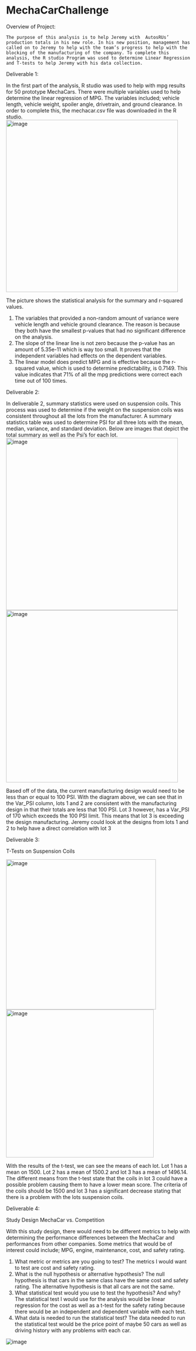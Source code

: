 # MechaCarChallenge

Overview of Project:

	The purpose of this analysis is to help Jeremy with  AutosRUs’ production totals in his new role. In his new position, management has called on to Jeremy to help with the team’s progress to help with the blocking of the manufacturing of the company. To complete this analysis, the R studio Program was used to determine Linear Regression and T-tests to help Jeremy with his data collection. 


Deliverable 1: 

In the first part of the analysis, R studio was used to help with mpg results for 50 prototype MechaCars. There were multiple variables used to help determine the linear regression of MPG. The variables included; vehicle length, vehicle weight, spoiler angle, drivetrain, and ground clearance. In order to complete this, the mechacar.csv file was downloaded in the R studio. 
<img width="468" alt="image" src="https://user-images.githubusercontent.com/118686588/234427239-9587c118-f3a0-477a-8e98-4733e871ec15.png">

 

The picture shows the statistical analysis for the summary and r-squared values. 
1.	The variables that provided a non-random amount of variance were vehicle length and vehicle ground clearance. The reason is because they both have the smallest p-values that had no significant difference on the analysis. 
2.	The slope of the linear line is not zero because the p-value has an amount of 5.35e-11 which is way too small. It proves that the independent variables had effects on the dependent variables. 
3.	The linear model does predict MPG and is effective because the r-squared value, which is used to determine predictability, is 0.7149. This value indicates that 71% of all the mpg predictions were correct each time out of 100 times. 

Deliverable 2:

In deliverable 2, summary statistics were used on suspension coils. This process was used to determine if the weight on the suspension coils was consistent throughout all the lots from the manufacturer. A summary statistics table was used to determine PSI for all three lots with the mean, median, variance, and standard deviation. Below are images that depict the total summary as well as the Psi’s for each lot. 
 <img width="468" alt="image" src="https://user-images.githubusercontent.com/118686588/234427282-675754ce-68c5-4d4a-b49e-6db4c652cc8f.png">
<img width="468" alt="image" src="https://user-images.githubusercontent.com/118686588/234427299-39bed21b-6aaa-4029-9672-81d0df53be51.png">


Based off of the data, the current manufacturing design would need to be less than or equal to 100 PSI. With the diagram above, we can see that in the Var_PSI column, lots 1 and 2 are consistent with the manufacturing design in that their totals are less that 100 PSI. Lot 3 however, has a Var_PSI of 170 which exceeds the 100 PSI limit. This means that lot 3 is exceeding the design manufacturing. Jeremy could look at the designs from lots 1 and 2 to help have a direct correlation with lot 3


Deliverable 3:

T-Tests on Suspension Coils

<img width="408" alt="image" src="https://user-images.githubusercontent.com/118686588/234427373-e871d534-1869-48ee-a22c-6726e3b9601c.png">
<img width="402" alt="image" src="https://user-images.githubusercontent.com/118686588/234427396-c0ddc2f0-d14c-43ba-bb75-98f8f9ef9202.png">

 
 
With the results of the t-test, we can see the means of each lot. Lot 1 has a mean on 1500. Lot 2 has a mean of 1500.2 and lot 3 has a mean of 1496.14. The different means from the t-test state that the coils in lot 3 could have a possible problem causing them to have a lower mean score. The criteria of the coils should be 1500 and lot 3 has a significant decrease stating that there is a problem with the lots suspension coils. 

Deliverable 4:

Study Design MechaCar vs. Competition


With this study design, there would need to be different metrics to help with determining the performance differences between the MechaCar and performances from other companies. Some metrics that would be of interest could include; MPG, engine, maintenance, cost, and safety rating.   
1.	What metric or metrics are you going to test?
The metrics I would want to test are cost and safety rating.
2.	What is the null hypothesis or alternative hypothesis?
The null hypothesis is that cars in the same class have the same cost and safety rating. The alternative hypothesis is that all cars are not the same.
3.	What statistical test would you use to test the hypothesis? And why?
The statistical test I would use for the analysis would be linear regression for the cost as well as a t-test for the safety rating because there would be an independent and dependent variable with each test. 
4.	What data is needed to run the statistical test?
The data needed to run the statistical test would be the price point of maybe 50 cars as well as driving history with any problems with each car. 




![image](https://user-images.githubusercontent.com/118686588/234427153-4231ff29-f21d-4b47-b17e-8e2a6667eb15.png)
